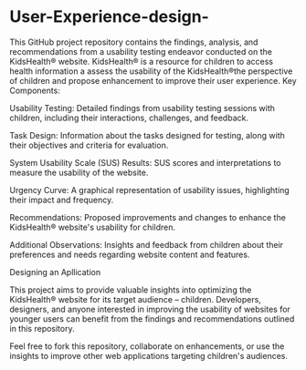 # User-Experience-design-
This GitHub project repository contains the findings, analysis, and recommendations from a usability testing endeavor conducted on the KidsHealth® website. KidsHealth® is a resource for children to access health information a assess the usability of the KidsHealth®the perspective of children and propose enhancement to improve their user experience.
Key Components:

Usability Testing: Detailed findings from usability testing sessions with children, including their interactions, challenges, and feedback.

Task Design: Information about the tasks designed for testing, along with their objectives and criteria for evaluation.

System Usability Scale (SUS) Results: SUS scores and interpretations to measure the usability of the website.

Urgency Curve: A graphical representation of usability issues, highlighting their impact and frequency.

Recommendations: Proposed improvements and changes to enhance the KidsHealth® website's usability for children.

Additional Observations: Insights and feedback from children about their preferences and needs regarding website content and features.

Designing an Apllication

This project aims to provide valuable insights into optimizing the KidsHealth® website for its target audience – children. Developers, designers, and anyone interested in improving the usability of websites for younger users can benefit from the findings and recommendations outlined in this repository.

Feel free to fork this repository, collaborate on enhancements, or use the insights to improve other web applications targeting children's audiences.
